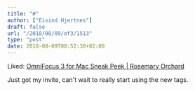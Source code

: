 ```yaml
---
title: "#"
author: ["Eivind Hjertnes"]
draft: false
url: "/2018/08/09/of3/1513"
type: "post"
date: 2018-08-09T08:52:30+02:00
---
```


Liked:
[OmniFocus
3 for Mac Sneak Peek | Rosemary Orchard](https://www.rosemaryorchard.com/blog/omnifocus-3-mac-sneak-peek)

Just got my invite, can't wait to really start using the new tags.
